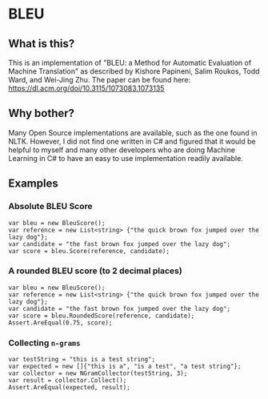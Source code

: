 # BLEU

## What is this?
This is an implementation of "BLEU: a Method for Automatic Evaluation of Machine Translation" as described by Kishore Papineni, Salim Roukos, Todd Ward, and Wei-Jing Zhu. The paper can be found here: https://dl.acm.org/doi/10.3115/1073083.1073135

## Why bother?
Many Open Source implementations are available, such as the one found in NLTK. However, I did not find one written in C# and figured that it would be helpful to myself and many other developers who are doing Machine Learning in C# to have an easy to use implementation readily available.

## Examples

### Absolute BLEU Score
```
var bleu = new BleuScore();
var reference = new List<string> {"the quick brown fox jumped over the lazy dog"};
var candidate = "the fast brown fox jumped over the lazy dog";
var score = bleu.Score(reference, candidate);
```
### A rounded BLEU score (to 2 decimal places)
```
var bleu = new BleuScore();
var reference = new List<string> {"the quick brown fox jumped over the lazy dog"};
var candidate = "the fast brown fox jumped over the lazy dog";
var score = bleu.RoundedScore(reference, candidate);
Assert.AreEqual(0.75, score);
```
### Collecting `n-grams`
```
var testString = "this is a test string";
var expected = new []{"this is a", "is a test", "a test string"};
var collector = new NGramCollector(testString, 3);
var result = collector.Collect();
Assert.AreEqual(expected, result);
```
